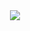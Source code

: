 <div align="center">
  <picture>
    <source
      srcset="https://github.com/user-attachments/assets/8a147ff9-6dc1-404a-8a10-3c35fd1b04e9"
      media="(prefers-color-scheme: dark)"
    />
    <source
      srcset="https://github.com/user-attachments/assets/da9d78a8-a580-4f5b-acc1-e0b525178c8b"
      media="(prefers-color-scheme: light), (prefers-color-scheme: no-preference)"
    />
    <img src="https://github.com/user-attachments/assets/da9d78a8-a580-4f5b-acc1-e0b525178c8b" />
  </picture>
</div>
